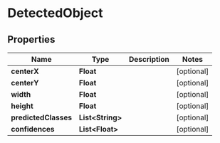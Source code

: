 

# DetectedObject

## Properties

Name | Type | Description | Notes
------------ | ------------- | ------------- | -------------
**centerX** | **Float** |  |  [optional]
**centerY** | **Float** |  |  [optional]
**width** | **Float** |  |  [optional]
**height** | **Float** |  |  [optional]
**predictedClasses** | **List&lt;String&gt;** |  |  [optional]
**confidences** | **List&lt;Float&gt;** |  |  [optional]




